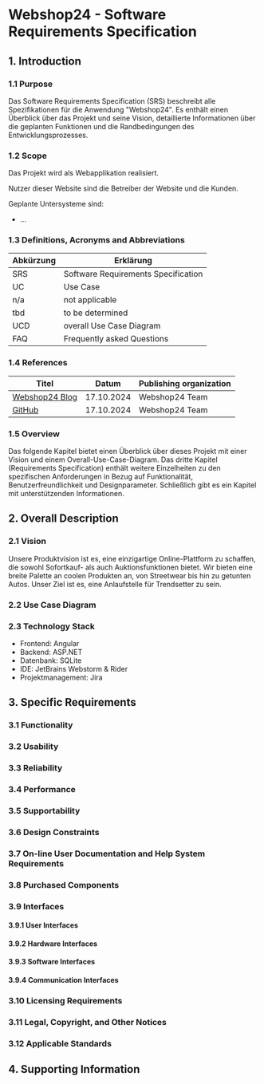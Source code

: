 # Webshop24 - Software Requirements Specification
## 1. Introduction
### 1.1 Purpose
Das Software Requirements Specification (SRS) beschreibt alle Spezifikationen für die Anwendung "Webshop24". Es enthält einen Überblick über das Projekt und seine Vision, detaillierte Informationen über die geplanten Funktionen und die Randbedingungen des Entwicklungsprozesses.
### 1.2 Scope
Das Projekt wird als Webapplikation realisiert.

Nutzer dieser Website sind die Betreiber der Website und die Kunden.

Geplante Untersysteme sind:
- ...
### 1.3 Definitions, Acronyms and Abbreviations
| Abkürzung | Erklärung                           |
|-----------|-------------------------------------|
| SRS       | Software Requirements Specification |
| UC        | Use Case                            |
| n/a       | not applicable                      |
| tbd       | to be determined                    |
| UCD       | overall Use Case Diagram            |
| FAQ       | Frequently asked Questions          |
### 1.4 References
| Titel                                                                   |   Datum    | Publishing organization |
|-------------------------------------------------------------------------|:----------:|-------------------------|
| [Webshop24 Blog](https://github.com/lucariebel/online-shop/discussions) | 17.10.2024 | Webshop24 Team          |
| [GitHub](https://github.com/lucariebel/online-shop)                     | 17.10.2024 | Webshop24 Team                   |
### 1.5 Overview
Das folgende Kapitel bietet einen Überblick über dieses Projekt mit einer Vision und einem Overall-Use-Case-Diagram. Das dritte Kapitel (Requirements Specification) enthält weitere Einzelheiten zu den spezifischen Anforderungen in Bezug auf Funktionalität, Benutzerfreundlichkeit und Designparameter. Schließlich gibt es ein Kapitel mit unterstützenden Informationen.
## 2. Overall Description
### 2.1 Vision
Unsere Produktvision ist es, eine einzigartige Online-Plattform zu schaffen, die sowohl Sofortkauf- als auch Auktionsfunktionen bietet. Wir bieten eine breite Palette an coolen Produkten an, von Streetwear bis hin zu getunten Autos. Unser Ziel ist es, eine Anlaufstelle für Trendsetter zu sein.
### 2.2 Use Case Diagram
### 2.3 Technology Stack
- Frontend: Angular
- Backend: ASP.NET
- Datenbank: SQLite
- IDE: JetBrains Webstorm & Rider
- Projektmanagement: Jira
## 3. Specific Requirements
### 3.1 Functionality
### 3.2 Usability
### 3.3 Reliability
### 3.4 Performance
### 3.5 Supportability
### 3.6 Design Constraints
### 3.7 On-line User Documentation and Help System Requirements
### 3.8 Purchased Components
### 3.9 Interfaces
#### 3.9.1 User Interfaces
#### 3.9.2 Hardware Interfaces
#### 3.9.3 Software Interfaces
#### 3.9.4 Communication Interfaces
### 3.10 Licensing Requirements
### 3.11 Legal, Copyright, and Other Notices
### 3.12 Applicable Standards
## 4. Supporting Information